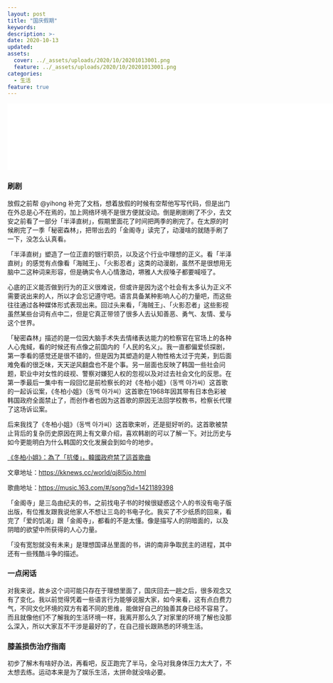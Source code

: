 ```yaml
---
layout: post
title: "国庆假期"
keywords: 
description: >-
date: 2020-10-13
updated: 
assets:
  cover: ../_assets/uploads/2020/10/20201013001.png
  feature: ../_assets/uploads/2020/10/20201013001.png
categories:
  - 生活
feature: true
---
```


<iframe frameborder="no" border="0" marginwidth="0" marginheight="0" width=800 height=150 src="//music.163.com/outchain/player?type=2&id=527083298&auto=1&height=66"></iframe>

### 刷剧
放假之前帮 @yihong 补完了文档，想着放假的时候有空帮他写写代码，但是出门在外总是心不在焉的，加上网络环境不是很方便就没动。倒是刷剧刷了不少，去文安之前看了一部分「半泽直树」，假期里面花了时间把两季的刷完了。在太原的时候刷完了一季「秘密森林」，把带出去的「金阁寺」读完了，动漫啥的就随手刷了一下，没怎么认真看。

「半泽直树」塑造了一位正直的银行职员，以及这个行业中理想的正义。看「半泽直树」的感觉有点像看「海贼王」、「火影忍者」这类的动漫剧，虽然不是很想用无脑中二这种词来形容，但是确实令人心情激动，堺雅人大叔嗓子都要喊哑了。

心底的正义能否做到行为的正义很难说，但或许是因为这个社会有太多认为正义不需要说出来的人，所以才会忘记遵守吧。语言具备某种影响人心的力量吧，而这些往往通过各种媒体形式表现出来。回过头来看，「海贼王」、「火影忍者」这些影视虽然某些台词有点中二，但是它真正带领了很多人去认知善恶、勇气、友情、爱与这个世界。

「秘密森林」描述的是一位因大脑手术失去情绪表达能力的检察官在官场上的各种人心鬼蜮，看的时候还有点像之前国内的「人民的名义」。我一直都偏爱侦探剧，第一季看的感觉还是很不错的，但是因为其塑造的是人物性格太过于完美，到后面难免看的很乏味，天天逆风翻盘也不是个事。另一层面也反映了韩国一些社会问题，职业中对女性的歧视、警察对嫌犯人权的忽视以及对过去社会文化的反思。在第一季最后一集中有一段回忆是前检察长的对《冬柏小姐》（동백 아가씨）这首歌的一起诉讼案，《冬柏小姐》（동백 아가씨）这首歌在1968年因其带有日本色彩被韩国政府全面禁止了，而创作者也因为这首歌的原因无法回学校教书，检察长代理了这场诉讼案。

后来我找了《冬柏小姐》（동백 아가씨）这首歌来听，还是挺好听的。这首歌被禁止背后的复杂历史原因在网上有文章介绍，喜欢韩剧的可以了解一下。对比历史与如今更能明白为什么韩国的文化发展会到如今的地步。

[《冬柏小姐》：為了「抗倭」，韓國政府禁了這首歌曲](https://kknews.cc/world/qj8l5jo.html)

文章地址：https://kknews.cc/world/qj8l5jo.html

歌曲地址：https://music.163.com/#/song?id=1421189398

「金阁寺」是三岛由纪夫的书，之前找电子书的时候很疑惑这个人的书没有电子版出版，有位推友跟我说他家人不想让三岛的书电子化。我买了不少纸质的回来，看完了「爱的饥渴」跟「金阁寺」，都看的不是太懂。像是描写人的阴暗面的，以及阴暗的欲望中所获得的人心力量。

「没有宽恕就没有未来」是理想国译丛里面的书，讲的南非争取民主的进程，其中还有一些残酷斗争的描述。

### 一点闲话
对我来说，故乡这个词可能只存在于理想里面了，国庆回去一趟之后，很多观念又有了变化。我以前觉得凭着一些语言行为能够说服大家，如今来看，这有点白费力气，不同文化环境的双方有着不同的思维，能做好自己的独善其身已经不容易了。而且就像他们不了解我的生活环境一样，我离开那么久了对家里的环境了解也没那么深入，所以大家互不干涉是最好的了，在自己擅长跟熟悉的环境生活。

### 膝盖损伤治疗指南
初步了解木有啥好办法，再看吧，反正跑完了半马，全马对我身体压力太大了，不太想去练。运动本来是为了娱乐生活，太拼命就没啥必要。